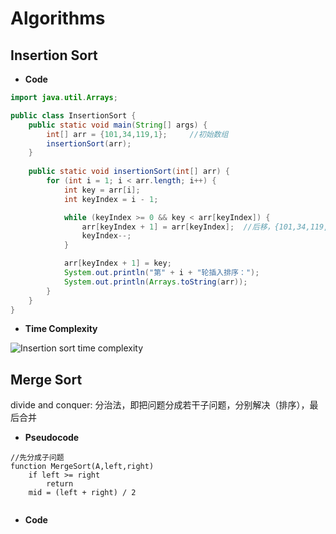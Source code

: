 # Algorithms

## Insertion Sort
  - **Code**
```Java
import java.util.Arrays;

public class InsertionSort {
    public static void main(String[] args) {
        int[] arr = {101,34,119,1};     //初始数组
        insertionSort(arr);
    }
    
    public static void insertionSort(int[] arr) {
        for (int i = 1; i < arr.length; i++) {
            int key = arr[i];
            int keyIndex = i - 1;

            while (keyIndex >= 0 && key < arr[keyIndex]) {
                arr[keyIndex + 1] = arr[keyIndex];  //后移，{101,34,119,1} => {101,101,119,1}
                keyIndex--;
            }

            arr[keyIndex + 1] = key;
            System.out.println("第" + i + "轮插入排序：");
            System.out.println(Arrays.toString(arr));
        }
    }
}
```
  - **Time Complexity**

![Insertion sort time complexity](https://i.stack.imgur.com/AxoMa.png)

## Merge Sort
divide and conquer: 分治法，即把问题分成若干子问题，分别解决（排序），最后合并

  - **Pseudocode**
```
//先分成子问题
function MergeSort(A,left,right)
    if left >= right
        return
    mid = (left + right) / 2
        

```
  - **Code**

```Java

```